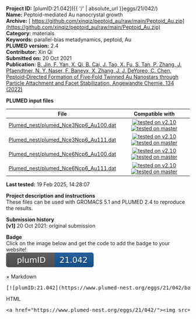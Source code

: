 **Project ID:** [plumID:21.042]({{ '/' | absolute_url }}eggs/21/042/)  
**Name:**  Peptoid-mediated Au nanocrystal growth  
**Archive:** [ https://github.com/xinqiz/peptoid_au/raw/main/Peptoid_Au.zip](https://github.com/xinqiz/peptoid_au/raw/main/Peptoid_Au.zip)  
**Category:**  materials  
**Keywords:**  parallel-bias metadynamics, peptoid, Au  
**PLUMED version:**  2.4  
**Contributor:**  Xin Qi  
**Submitted on:** 20 Oct 2021  
**Publication:** [B. Jin, F. Yan, X. Qi, B. Cai, J. Tao, X. Fu, S. Tan, P. Zhang, J. Pfaendtner, N. Y. Naser, F. Baneyx, X. Zhang, J. J. DeYoreo, C. Chen, Peptoid‐Directed Formation of Five‐Fold Twinned Au Nanostars through Particle Attachment and Facet Stabilization. Angewandte Chemie. 134 (2022)](http://dx.doi.org/10.1002/ange.202201980)  
  
**PLUMED input files**  
  
| File     | Compatible with |  
|:--------:|:--------:|  
| [Plumed_nest/plumed_Nce3Ncp6_Au100.dat](./data/Plumed_nest/plumed_Nce3Ncp6_Au100.dat.md) |  [![tested on v2.10](https://img.shields.io/badge/v2.10-passing-green.svg)](data/Plumed_nest/plumed_Nce3Ncp6_Au100.dat.plumed.stderr) [![tested on master](https://img.shields.io/badge/master-passing-green.svg)](data/Plumed_nest/plumed_Nce3Ncp6_Au100.dat.plumed_master.stderr) |  
| [Plumed_nest/plumed_Nce3Ncp6_Au111.dat](./data/Plumed_nest/plumed_Nce3Ncp6_Au111.dat.md) |  [![tested on v2.10](https://img.shields.io/badge/v2.10-passing-green.svg)](data/Plumed_nest/plumed_Nce3Ncp6_Au111.dat.plumed.stderr) [![tested on master](https://img.shields.io/badge/master-passing-green.svg)](data/Plumed_nest/plumed_Nce3Ncp6_Au111.dat.plumed_master.stderr) |  
| [Plumed_nest/plumed_Nce6Ncp6_Au100.dat](./data/Plumed_nest/plumed_Nce6Ncp6_Au100.dat.md) |  [![tested on v2.10](https://img.shields.io/badge/v2.10-passing-green.svg)](data/Plumed_nest/plumed_Nce6Ncp6_Au100.dat.plumed.stderr) [![tested on master](https://img.shields.io/badge/master-passing-green.svg)](data/Plumed_nest/plumed_Nce6Ncp6_Au100.dat.plumed_master.stderr) |  
| [Plumed_nest/plumed_Nce6Ncp6_Au111.dat](./data/Plumed_nest/plumed_Nce6Ncp6_Au111.dat.md) |  [![tested on v2.10](https://img.shields.io/badge/v2.10-passing-green.svg)](data/Plumed_nest/plumed_Nce6Ncp6_Au111.dat.plumed.stderr) [![tested on master](https://img.shields.io/badge/master-passing-green.svg)](data/Plumed_nest/plumed_Nce6Ncp6_Au111.dat.plumed_master.stderr) |  
  
**Last tested:**  19 Feb 2025, 14:28:07
  
**Project description and instructions**  
These files can be used with GROMACS 5.1 and PLUMED 2.4 to reproduce the results.

  
**Submission history**  
**[v1]** 20 Oct 2021: original submission  
  
**Badge**  
Click on the image below and get the code to add the badge to your website!  
<img src="./badge.svg" alt="plumeDnest:21.042" id="myBtn" class="badge">
<div id="myModal" class="modal">
  <div class="modal-content">
    <span class="close">&times;</span>
    Markdown<pre>[![plumID:21.042](https://www.plumed-nest.org/eggs/21/042/badge.svg)](https://www.plumed-nest.org/eggs/21/042/)</pre>
    HTML<pre>&lt;a href="https://www.plumed-nest.org/eggs/21/042/"&gt;&lt;img src="https://www.plumed-nest.org/eggs/21/042/badge.svg" alt="plumID:21.042"&gt;&lt;/a&gt;</pre>
  </div>
</div>
